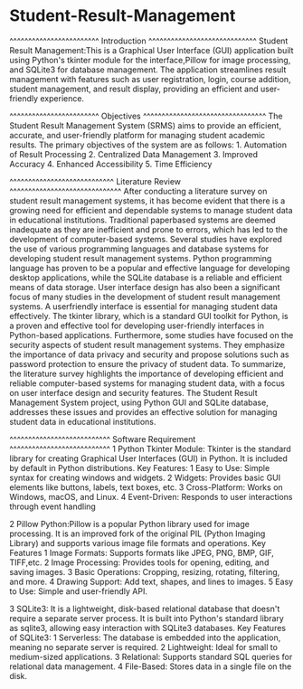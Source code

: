 # Student-Result-Management

^^^^^^^^^^^^^^^^^^^^^^^^ Introduction ^^^^^^^^^^^^^^^^^^^^^^^^^^^^^
Student Result Management:This is a Graphical User Interface (GUI) application built using Python's tkinter module for the interface,Pillow for image processing, and SQLite3 for database management. 
The application streamlines result management with features such as user registration, login, course addition, student management, and result display, providing an efficient and user-friendly experience.   




^^^^^^^^^^^^^^^^^^^^^^^^ Objectives ^^^^^^^^^^^^^^^^^^^^^^^^^^^^^^^^^
The Student Result Management System (SRMS) aims to provide an
efficient, accurate, and user-friendly platform for managing student
academic results. 
The primary objectives of the system are as follows:
    1. Automation of Result Processing
    2. Centralized Data Management
    3. Improved Accuracy
    4. Enhanced Accessibility
    5. Time Efficiency


^^^^^^^^^^^^^^^^^^^^^^^^^^^^ Literature Review ^^^^^^^^^^^^^^^^^^^^^^^^^^^^^^
After conducting a literature survey on student result management systems, it
has become evident that there is a growing need for efficient and dependable
systems to manage student data in educational institutions. 
Traditional paperbased systems are deemed inadequate as they are inefficient and prone to errors,
which has led to the development of computer-based systems. Several studies
have explored the use of various programming languages and database systems
for developing student result management systems. Python programming
language has proven to be a popular and effective language for developing
desktop applications, while the SQLite database is a reliable and efficient means
of data storage. User interface design has also been a significant focus of many
studies in the development of student result management systems.
A userfriendly interface is essential for managing student data effectively. 
The tkinter library, which is a standard GUI toolkit for Python, is a proven and effective
tool for developing user-friendly interfaces in Python-based applications.
Furthermore, some studies have focused on the security aspects of student result
management systems. They emphasize the importance of data privacy and
security and propose solutions such as password protection to ensure the
privacy of student data. To summarize, the literature survey highlights the
importance of developing efficient and reliable computer-based systems for
managing student data, with a focus on user interface design and security
features. The Student Result Management System project, using Python GUI
and SQLite database, addresses these issues and provides an effective solution
for managing student data in educational institutions.


^^^^^^^^^^^^^^^^^^^^^^^^^^^ Software Requirement ^^^^^^^^^^^^^^^^^^^^^^^^^^^
1 Python Tkinter Module: Tkinter is the standard library for
creating Graphical User Interfaces (GUI) in Python. It is included by
default in Python distributions.
Key Features:
    1 Easy to Use: Simple syntax for creating windows and widgets.
    2 Widgets: Provides basic GUI elements like buttons, labels, text boxes, etc.
    3 Cross-Platform: Works on Windows, macOS, and Linux.
    4 Event-Driven: Responds to user interactions through event handling
    
2 Pillow Python:Pillow is a popular Python library used for image
processing. It is an improved fork of the original PIL (Python
Imaging Library) and supports various image file formats and
operations.
Key Features
    1 Image Formats: Supports formats like JPEG, PNG, BMP, GIF, TIFF,etc.
    2 Image Processing: Provides tools for opening, editing, and saving images.
    3 Basic Operations: Cropping, resizing, rotating, filtering, and more.
    4 Drawing Support: Add text, shapes, and lines to images.
    5 Easy to Use: Simple and user-friendly API.

3 SQLite3: It is a lightweight, disk-based relational database that doesn't
require a separate server process. It is built into Python's standard library as
sqlite3, allowing easy interaction with SQLite3 databases.
Key Features of SQLite3:
    1 Serverless: The database is embedded into the application, meaning no separate server is required.
    2 Lightweight: Ideal for small to medium-sized applications.
    3 Relational: Supports standard SQL queries for relational data management.
    4 File-Based: Stores data in a single file on the disk.
